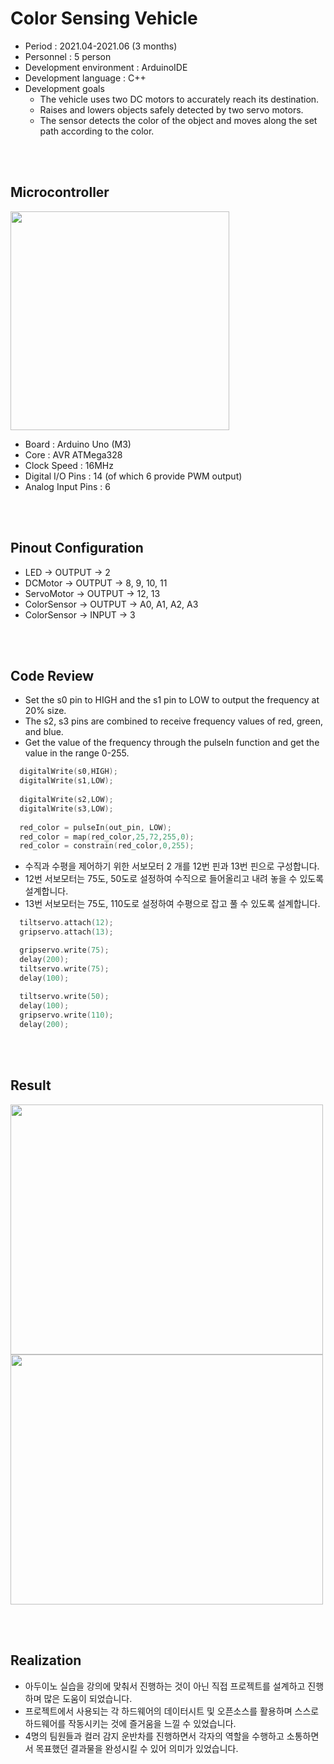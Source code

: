 # Color Sensing Vehicle
* Period : 2021.04-2021.06 (3 months)
* Personnel : 5 person
* Development environment : ArduinoIDE
* Development language : C++
* Development goals  
  * The vehicle uses two DC motors to accurately reach its destination.
  * Raises and lowers objects safely detected by two servo motors.
  * The sensor detects the color of the object and moves along the set path according to the color.

<br/> <br/>

## Microcontroller
<a href="#"><img src="?" width="350px" height="350px"></a> 
* Board : Arduino Uno (M3)
* Core : AVR ATMega328 
* Clock Speed : 16MHz
* Digital I/O Pins : 14 (of which 6 provide PWM output)
* Analog Input Pins : 6

<br/> <br/>

## Pinout Configuration
* LED -> OUTPUT -> 2
* DCMotor -> OUTPUT -> 8, 9, 10, 11
* ServoMotor -> OUTPUT -> 12, 13 
* ColorSensor -> OUTPUT -> A0, A1, A2, A3
* ColorSensor -> INPUT -> 3

<br/> <br/>

## Code Review
* Set the s0 pin to HIGH and the s1 pin to LOW to output the frequency at 20% size.
* The s2, s3 pins are combined to receive frequency values of red, green, and blue.
* Get the value of the frequency through the pulseIn function and get the value in the range 0-255.

```C
  digitalWrite(s0,HIGH);  
  digitalWrite(s1,LOW);
  
  digitalWrite(s2,LOW);               
  digitalWrite(s3,LOW);
  
  red_color = pulseIn(out_pin, LOW);
  red_color = map(red_color,25,72,255,0);  
  red_color = constrain(red_color,0,255);
```

* 수직과 수평을 제어하기 위한 서보모터 2 개를 12번 핀과 13번 핀으로 구성합니다.
* 12번 서보모터는 75도, 50도로 설정하여 수직으로 들어올리고 내려 놓을 수 있도록 설계합니다.
* 13번 서보모터는 75도, 110도로 설정하여 수평으로 잡고 풀 수 있도록 설계합니다.

```C
  tiltservo.attach(12);  
  gripservo.attach(13);

  gripservo.write(75); 
  delay(200);
  tiltservo.write(75);
  delay(100);
  
  tiltservo.write(50);  
  delay(100);
  gripservo.write(110); 
  delay(200);
```

<br/> <br/>

## Result
<a href="#"><img src="?" width="500px" height="400px"></a>
<a href="#"><img src="?" width="500px" height="400px"></a>

<br/> <br/>

## Realization
* 아두이노 실습을 강의에 맞춰서 진행하는 것이 아닌 직접 프로젝트를 설계하고 진행하며 많은 도움이 되었습니다.
* 프로젝트에서 사용되는 각 하드웨어의 데이터시트 및 오픈소스를 활용하며 스스로 하드웨어를 작동시키는 것에 즐거움을 느낄 수 있었습니다.
* 4명의 팀원들과 컬러 감지 운반차를 진행하면서 각자의 역할을 수행하고 소통하면서 목표했던 결과물을 완성시킬 수 있어 의미가 있었습니다.

